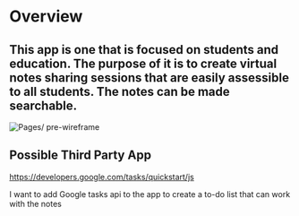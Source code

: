 # Overview
 <h2>This app is one that is focused on students and education. The purpose of it is to create virtual notes sharing sessions that are easily assessible to all students. The notes can be made searchable. </h2>

![Pages/ pre-wireframe](https://imgur.com/a/wx5RM8k/to/img.png)

## Possible Third Party App
https://developers.google.com/tasks/quickstart/js 

I want to add Google tasks api to the app to create a to-do list that can work with the notes


